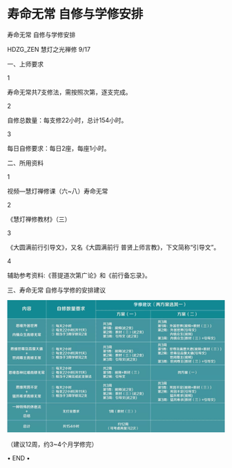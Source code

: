 # 寿命无常 自修与学修安排

寿命无常 自修与学修安排

HDZG\_ZEN 慧灯之光禅修 9/17

一、上师要求

1

寿命无常共7支修法，需按照次第，逐支完成。

2

自修总数量：每支修22小时，总计154小时。

3

每日自修要求：每日2座，每座1小时。

二、所用资料

1

视频—慧灯禅修课（六~八）寿命无常

2

《慧灯禅修教材》（三）

3

《大圆满前行引导文》，又名《大圆满前行 普贤上师言教》，下文简称“引导文”。

4

辅助参考资料:《菩提道次第广论》和《前行备忘录》。

三、寿命无常 自修与学修的安排建议

![](../.gitbook/assets/shou-ming-wu-chang-xue-xiu-an-pai-jian-yi-.png)

（建议12周，约3~4个月学修完）

• END •

